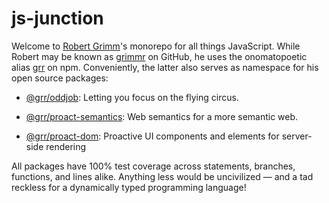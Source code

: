 # js-junction

Welcome to [Robert Grimm](http://apparebit.com)'s monorepo for all things
JavaScript. While Robert may be known as [grimmr](https://github.com/grimmr) on
GitHub, he uses the onomatopoetic alias [grr](https://www.npmjs.com/~grr) on
npm. Conveniently, the latter also serves as namespace for his open source
packages:

 *  [@grr/oddjob](https://github.com/grimmr/js-junction/tree/master/packages/oddjob):
    Letting you focus on the flying circus.

 *  [@grr/proact-semantics](https://github.com/grimmr/js-junction/tree/master/packages/proact-semantics):
    Web semantics for a more semantic web.

 *  [@grr/proact-dom](https://github.com/grimmr/js-junction/tree/master/packages/proact-dom):
    Proactive UI components and elements for server-side rendering

All packages have 100% test coverage across statements, branches, functions,
and lines alike. Anything less would be uncivilized — and a tad reckless for a
dynamically typed programming language!
